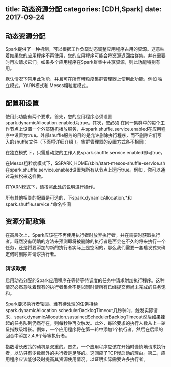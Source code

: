 title: 动态资源分配
categories: [CDH,Spark]
date: 2017-09-24 
---
## 动态资源分配
Spark提供了一种机制，可以根据工作负载动态调整应用程序占用的资源。这意味着如果您的应用程序不再使用，您的应用程序可能会将资源返回给群集，并在需要时再次请求它们。如果多个应用程序在Spark群集中共享资源，则此功能特别有用。

默认情况下禁用此功能，并且可在所有粗粒度集群管理器上使用此功能，例如 独立模式，YARN模式和 Mesos粗粒度模式。

## 配置和设置
使用此功能有两个要求。首先，您的应用程序必须设置 spark.dynamicAllocation.enabled为true。其次，您必须 在同一集群中的每个工作节点上设置一个外部随机播放服务，并spark.shuffle.service.enabled在应用程序中设置为true。外部shuffle服务的目的是允许删除执行程序，而不删除它们写入的shuffle文件（下面将详细介绍 ）。集群管理器的设置方式各不相同：

在独立模式下，只需启动您的工作人员spark.shuffle.service.enabled即可true。

在Mesos粗粒度模式下，$SPARK_HOME/sbin/start-mesos-shuffle-service.sh在spark.shuffle.service.enabled设置为所有从节点上运行true。例如，你可以通过马拉松来这样做。

在YARN模式下，请按照此处的说明进行操作。

所有其他相关的配置是可选的，下spark.dynamicAllocation.*和 spark.shuffle.service.*命名空间

## 资源分配政策
在高层次上，Spark应该在不再使用执行者时放弃执行者，并在需要时获取执行者。既然没有明确的方法来预测即将被删除的执行者是否会在不久的将来执行一个任务，还是将要添加的新的执行者实际上是空闲的，那么我们需要一套启发式来确定何时删除并请求执行者。

### 请求政策
启用动态分配的Spark应用程序在等待等待调度的任务中请求附加执行程序。这种情况必然意味着现有的执行者集合不足以同时使所有已经提交但尚未完成的任务饱和。

Spark要求执行者轮回。当有待处理的任务持续spark.dynamicAllocation.schedulerBacklogTimeout几秒钟时，触发实际请求，spark.dynamicAllocation.sustainedSchedulerBacklogTimeout然后如果挂起的任务队列仍然存在，则每秒钟再次触发。此外，每轮要求的执行人数从上一轮呈指数级增长。例如，一个应用程序将在第一轮中添加1个执行者，然后在后续的回合中添加2,4,8个等等执行者。

指数增长政策的动机是双重的。首先，一个应用程序应该在开始时谨慎地请求执行者，以防只有少数额外的执行者是足够的。这回应了TCP慢启动的理由。第二，应用程序应该能够及时提高其资源使用情况，以证明实际需要许多执行者。